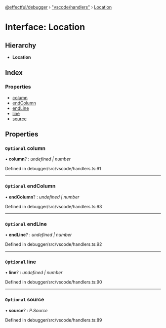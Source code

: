 [@effectful/debugger](../README.md) › ["vscode/handlers"](../modules/_vscode_handlers_.md) › [Location](_vscode_handlers_.location.md)

# Interface: Location

## Hierarchy

* **Location**

## Index

### Properties

* [column](_vscode_handlers_.location.md#optional-column)
* [endColumn](_vscode_handlers_.location.md#optional-endcolumn)
* [endLine](_vscode_handlers_.location.md#optional-endline)
* [line](_vscode_handlers_.location.md#optional-line)
* [source](_vscode_handlers_.location.md#optional-source)

## Properties

### `Optional` column

• **column**? : *undefined | number*

Defined in debugger/src/vscode/handlers.ts:91

___

### `Optional` endColumn

• **endColumn**? : *undefined | number*

Defined in debugger/src/vscode/handlers.ts:93

___

### `Optional` endLine

• **endLine**? : *undefined | number*

Defined in debugger/src/vscode/handlers.ts:92

___

### `Optional` line

• **line**? : *undefined | number*

Defined in debugger/src/vscode/handlers.ts:90

___

### `Optional` source

• **source**? : *P.Source*

Defined in debugger/src/vscode/handlers.ts:89
